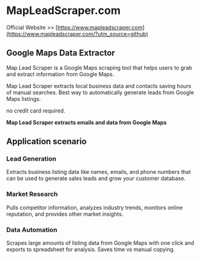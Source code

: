 # MapLeadScraper.com

Official Website >> [https://www.mapleadscraper.com](https://www.mapleadscraper.com/?utm_source=github)

## Google Maps Data Extractor

Map Lead Scraper is a Google Maps scraping tool that helps users to grab and extract information from Google Maps.

Map Lead Scraper extracts local business data and contacts saving hours of manual searches. Best way to automatically generate leads from Google Maps listings.

no credit card required.

**Map Lead Scraper extracts emails and data from Google Maps**

## Application scenario

### Lead Generation
Extracts business listing data like names, emails, and phone numbers that can be used to generate sales leads and grow your customer database.

### Market Research
Pulls competitor information, analyzes industry trends, monitors online reputation, and provides other market insights.

### Data Automation
Scrapes large amounts of listing data from Google Maps with one click and exports to spreadsheet for analysis. Saves time vs manual copying.
